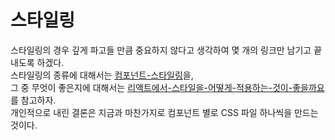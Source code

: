 # 스타일링

스타일링의 경우 깊게 파고들 만큼 중요하지 않다고 생각하여 몇 개의 링크만 남기고 끝내도록 하겠다.  
스타일링의 종류에 대해서는 [컴포넌트-스타일링](https://velog.io/@hurima90/React%EC%8A%A4%ED%84%B0%EB%94%94%EC%BB%B4%ED%8F%AC%EB%84%8C%ED%8A%B8-%EC%8A%A4%ED%83%80%EC%9D%BC%EB%A7%81)을,  
그 중 무엇이 좋은지에 대해서는
[리액트에서-스타일을-어떻게-적용하는-것이-좋을까요](https://minoo.medium.com/%EB%A6%AC%EC%95%A1%ED%8A%B8%EC%97%90%EC%84%9C-%EC%8A%A4%ED%83%80%EC%9D%BC%EC%9D%84-%EC%96%B4%EB%96%BB%EA%B2%8C-%EC%A0%81%EC%9A%A9%ED%95%98%EB%8A%94-%EA%B2%83%EC%9D%B4-%EC%A2%8B%EC%9D%84%EA%B9%8C%EC%9A%94-eae661f49e18)를 참고하자.  
개인적으로 내린 결론은 지금과 마찬가지로 컴포넌트 별로 CSS 파일 하나씩을 만드는 것이다.

